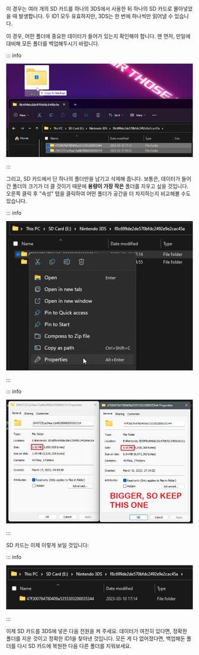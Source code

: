 이 경우는 여러 개의 SD 카드를 하나의 3DS에서 사용한 뒤 하나의 SD 카드로 몰아넣었을 때 발생합니다. 두 ID1 모두 유효하지만, 3DS는 한 번에 하나씩만 읽어낼 수 있습니다.

이 경우, 어떤 폴더에 중요한 데이터가 들어가 있는지 확인해야 합니다. 맨 먼저, 만일에 대비해 모든 폴더를 백업해두시기 바랍니다.

::: info

![Backup ID1](/images/screenshots/troubleshooting/backup-id1.png)

:::

그리고, SD 카드에서 단 하나의 폴더만을 남기고 삭제해 줍니다. 보통은, 데이터가 들어간 폴더의 크기가 더 클 것이기 때문에 **용량이 가장 작은** 폴더를 지우고 싶을 것입니다. 오른쪽 클릭 후 "속성" 탭을 클릭하여 어떤 폴더가 공간을 더 차지하는지 비교해볼 수도 있습니다.

::: info

![Properties prompt](/images/screenshots/troubleshooting/rightclick-properties.png)

:::

::: info

![Which to delete](/images/screenshots/troubleshooting/compare-id1.png)

:::

SD 카드는 이제 이렇게 보일 것입니다:

::: info

![Just enough ID1s](/images/screenshots/troubleshooting/correct-id1.png)

:::

이제 SD 카드를 3DS에 넣은 다음 전원을 켜 주세요. 데이터가 여전히 있다면, 정확한 폴더를 지운 것이고 정확한 ID1을 찾아낸 것입니다. 모든 게 다 없어졌다면, 백업해둔 폴더를 다시 SD 카드에 복원한 다음 다른 폴더를 지워보세요.
